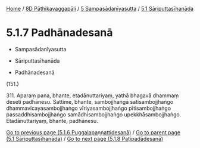 
[Home](/) / [8D Pāthikavaggapāḷi](../...md) / [5 Sampasādanīyasutta](...md) / [5.1 Sāriputtasīhanāda](../8D/5/5.1.md)

# 5.1.7 Padhānadesanā

* Sampasādanīyasutta

* Sāriputtasīhanāda

* Padhānadesanā

(151.)

311\. Aparaṃ pana, bhante, etadānuttariyaṃ, yathā bhagavā dhammaṃ deseti padhānesu. Sattime, bhante, sambojjhaṅgā satisambojjhaṅgo dhammavicayasambojjhaṅgo vīriyasambojjhaṅgo pītisambojjhaṅgo passaddhisambojjhaṅgo samādhisambojjhaṅgo upekkhāsambojjhaṅgo. Etadānuttariyaṃ, bhante, padhānesu.

[Go to previous page (5.1.6 Puggalapaṇṇattidesanā)](5.1.6.md) / [Go to parent page (5.1 Sāriputtasīhanāda)](../8D/5/5.1.md) / [Go to next page (5.1.8 Paṭipadādesanā)](5.1.8.md)


